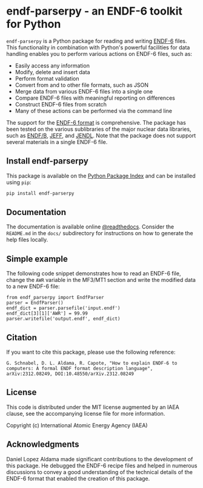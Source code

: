 # endf-parserpy - an ENDF-6 toolkit for Python

`endf-parserpy` is a Python package for reading
and writing [ENDF-6](https://doi.org/10.2172/1425114) files.
This functionality in combination with Python's
powerful facilities for data handling enables you to
perform various actions on ENDF-6 files, such as:

- Easily access any information
- Modify, delete and insert data
- Perform format validation
- Convert from and to other file formats, such as JSON
- Merge data from various ENDF-6 files into a single one
- Compare ENDF-6 files with meaningful reporting on differences
- Construct ENDF-6 files from scratch
- Many of these actions can be performed via the command line


The support for the [ENDF-6 format]((https://doi.org/10.2172/1425114))
is comprehensive.
The package has been tested on the various sublibraries
of the major nuclear data libraries, such as
[ENDF/B](https://www.nndc.bnl.gov/endf/),
[JEFF](https://www.oecd-nea.org/dbdata/jeff/),
and [JENDL](https://wwwndc.jaea.go.jp/jendl/jendl.html).
Note that the package does not support several materials
in a single ENDF-6 file.


## Install endf-parserpy

This package is available on the
[Python Package Index](https://pypi.org/project/endf-parserpy/)
and can be installed using ``pip``:

```sh
pip install endf-parserpy
```


## Documentation

The documentation is available online
[@readthedocs](https://endf-parserpy.readthedocs.io).
Consider the ``README.md`` in the ``docs/`` subdirectory
for instructions on how to generate the help files locally.


## Simple example

The following code snippet demonstrates
how to read an ENDF-6 file, change the
``AWR`` variable in the MF3/MT1 section
and write the modified data to a new
ENDF-6 file:

```
from endf_parserpy import EndfParser
parser = EndfParser()
endf_dict = parser.parsefile('input.endf')
endf_dict[3][1]['AWR'] = 99.99
parser.writefile('output.endf', endf_dict)
```


## Citation

If you want to cite this package,
please use the following reference:

```
G. Schnabel, D. L. Aldama, R. Capote, "How to explain ENDF-6 to computers: A formal ENDF format description language", arXiv:2312.08249, DOI:10.48550/arXiv.2312.08249
```


## License

This code is distributed under the MIT license augmented
by an IAEA clause, see the accompanying license file for more information.

Copyright (c) International Atomic Energy Agency (IAEA)


## Acknowledgments

Daniel Lopez Aldama made significant contributions
to the development of this package. He debugged the
ENDF-6 recipe files and helped in numerous discussions
to convey a good understanding of the technical details of
the ENDF-6 format that enabled the creation of this package.
